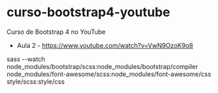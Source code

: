 # curso-bootstrap4-youtube
Curso de Bootstrap 4 no YouTube

- Aula 2 - https://www.youtube.com/watch?v=VwN9OzoK9o8

sass --watch node_modules/bootstrap/scss:node_modules/bootstrap/compiler node_modules/font-awesome/scss:node_modules/font-awesome/css style/scss:style/css


